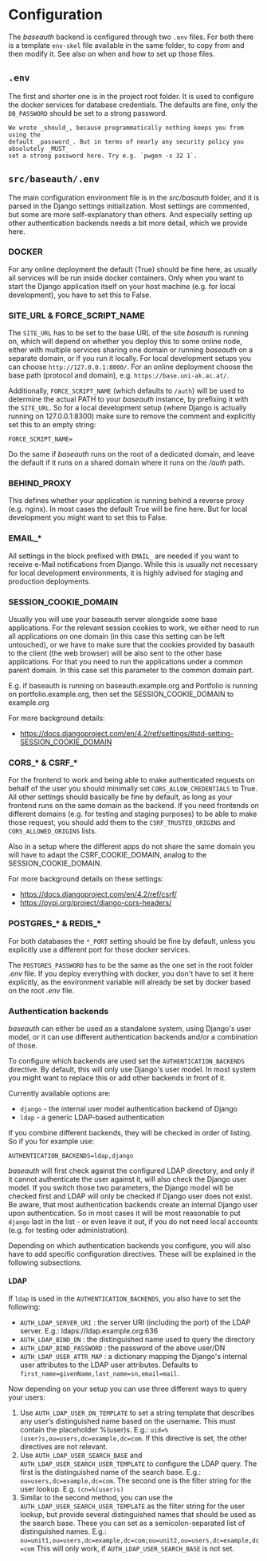 # Configuration

The _baseauth_ backend is configured through two `.env` files. For both there is a template
`env-skel` file available in the same folder, to copy from and then modify it. See
also [](install.md) on when and how to set up those files.

## `.env`

The first and shorter one is in the project root folder. It is used to configure the
docker services for database credentials. The defaults are fine, only the `DB_PASSWORD`
should be set to a strong password.

```{danger}
We wrote _should_, because programmatically nothing keeps you from using the
default _password_. But in terms of nearly any security policy you absolutely _MUST_
set a strong password here. Try e.g. `pwgen -s 32 1`.
```

## `src/baseauth/.env`

The main configuration environment file is in the _src/basauth_ folder, and it is
parsed in the Django settings initialization. Most settings are commented, but some
are more self-explanatory than others. And especially setting up other authentication
backends needs a bit more detail, which we provide here.

### DOCKER

For any online deployment the default (True) should be fine here, as usually all
services will be run inside docker containers. Only when you want to start the
Django application itself on your host machine (e.g. for local development), you have
to set this to False.

### SITE_URL & FORCE_SCRIPT_NAME

The `SITE_URL` has to be set to the base URL of the site _basauth_ is running on, which
will depend on whether you deploy this to some online node, either with multiple services
sharing one domain or running _baseauth_ on a separate domain, or if you run it locally.
For local development setups you can choose `http://127.0.0.1:8000/`. For an online
deployment choose the base path (protocol and domain), e.g. `https://base.uni-ak.ac.at/`.

Additionally, `FORCE_SCRIPT_NAME` (which defaults to `/auth`) will be used to
determine the actual PATH to your _baseauth_ instance, by prefixing it with the
`SITE_URL`. So for a local development setup (where Django is actually running on
127.0.0.1:8300) make sure to remove the comment and explicitly set this to an empty
string:

```
FORCE_SCRIPT_NAME=
```

Do the same if _baseauth_ runs on the root of a dedicated domain, and leave the
default if it runs on a shared domain where it runs on the _/auth_ path.

### BEHIND_PROXY

This defines whether your application is running behind a reverse proxy (e.g. nginx).
In most cases the default True will be fine here. But for local development you might
want to set this to False.

### EMAIL\_\*

All settings in the block prefixed with `EMAIL_` are needed if you want to receive
e-Mail notifications from Django. While this is usually not necessary for local
development environments, it is highly advised for staging and production deployments.

### SESSION_COOKIE_DOMAIN

Usually you will use your baseauth server alongside some base applications. For the
relevant session cookies to work, we either need to run all applications on one
domain (in this case this setting can be left untouched), or we have to make sure
that the cookies provided by basauth to the client (the web browser) will be also
sent to the other base applications. For that you need to run the applications under
a common parent domain. In this case set this parameter to the common domain part.

E.g. if baseauth is running on baseauth.example.org and Portfolio is running on
portfolio.example.org, then set the SESSION_COOKIE_DOMAIN to example.org

For more background details:

- https://docs.djangoproject.com/en/4.2/ref/settings/#std-setting-SESSION_COOKIE_DOMAIN

### CORS\_\* & CSRF\_\*

For the frontend to work and being able to make authenticated requests on behalf
of the user you should minimally set `CORS_ALLOW_CREDENTIALS` to True. All other
settings should basically be fine by default, as long as your frontend runs on the
same domain as the backend. If you need frontends on different domains (e.g. for
testing and staging purposes) to be able to make those request, you should add them
to the `CSRF_TRUSTED_ORIGINS` and `CORS_ALLOWED_ORIGINS` lists.

Also in a setup where the different apps do not share the same domain you will have
to adapt the CSRF_COOKIE_DOMAIN, analog to the SESSION_COOKIE_DOMAIN.

For more background details on these settings:

- https://docs.djangoproject.com/en/4.2/ref/csrf/
- https://pypi.org/project/django-cors-headers/

### POSTGRES\_\* & REDIS\_\*

For both databases the `*_PORT` setting should be fine by default, unless you explicitly
use a different port for those docker services.

The `POSTGRES_PASSWORD` has to be the same as the one set in the root folder _.env_ file.
If you deploy everything with docker, you don't have to set it here explicitly, as the
environment variable will already be set by docker based on the root _.env_ file.

### Authentication backends

_baseauth_ can either be used as a standalone system, using Django's user model,
or it can use different authentication backends and/or a combination of those.

To configure which backends are used set the `AUTHENTICATION_BACKENDS` directive.
By default, this will only use Django's user model. In most system you might want
to replace this or add other backends in front of it.

Currently available options are:

- `django` - the internal user model authentication backend of Django
- `ldap` - a generic LDAP-based authentication

If you combine different backends, they will be checked in order of listing. So if
you for example use:

```
AUTHENTICATION_BACKENDS=ldap,django
```

_baseauth_ will first check against the configured LDAP directory, and only if it
cannot authenticate the user against it, will also check the Django user model. If
you switch those two parameters, the Django model will be checked first and LDAP
will only be checked if Django user does not exist. Be aware, that most authentication
backends create an internal Django user upon authentication. So in most cases it will
be most reasonable to put `django` last in the list - or even leave it out, if you do
not need local accounts (e.g. for testing oder administration).

Depending on which authentication backends you configure, you will also have to
add specific configuration directives. These will be explained in the following
subsections.

#### LDAP

If `ldap` is used in the `AUTHENTICATION_BACKENDS`, you also have to set the following:

- `AUTH_LDAP_SERVER_URI` : the server URI (including the port) of the LDAP server.
  E.g.: ldaps://ldap.example.org:636
- `AUTH_LDAP_BIND_DN` : the distinguished name used to query the directory
- `AUTH_LDAP_BIND_PASSWORD` : the password of the above user/DN
- `AUTH_LDAP_USER_ATTR_MAP` : a dictionary mapping the Django's internal user attributes
  to the LDAP user attributes. Defaults to `first_name=givenName,last_name=sn,email=mail`.

Now depending on your setup you can use three different ways to query your users:

1. Use `AUTH_LDAP_USER_DN_TEMPLATE` to set a string template that describes any
   user’s distinguished name based on the username. This must contain the placeholder
   %(user)s. E.g.: `uid=%(user)s,ou=users,dc=example,dc=com`. If this directive is
   set, the other directives are not relevant.
2. Use `AUTH_LDAP_USER_SEARCH_BASE` and `AUTH_LDAP_USER_SEARCH_USER_TEMPLATE` to
   configure the LDAP query. The first is the distinguished name of the search base.
   E.g.: `ou=users,dc=example,dc=com`. The second one is the filter string for the
   user lookup. E.g. `(cn=%(user)s)`
3. Similar to the second method, you can use the `AUTH_LDAP_USER_SEARCH_USER_TEMPLATE`
   as the filter string for the user lookup, but provide several distinguished names
   that should be used as the search base. These you can set as a semicolon-separated
   list of distinguished names. E.g.:
   `ou=unit1,ou=users,dc=example,dc=com;ou=unit2,ou=users,dc=example,dc=com`
   This will only work, if `AUTH_LDAP_USER_SEARCH_BASE` is not set.

